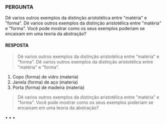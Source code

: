 ### PERGUNTA

Dê varios outros exemplos da distinção aristotélica entre "matéria" e "forma". Dê varios outros exemplos da distinção aristotélica entre "matéria" e "forma". Você pode mostrar como os seus exemplos poderiam se encaixam em uma teoria da abstração?

#### RESPOSTA

> Dê varios outros exemplos da distinção aristotélica entre "matéria" e "forma". Dê varios outros exemplos da distinção aristotélica entre "matéria" e "forma".

1. Copo (forma) de vidro (materia)
1. Janela (forma) de aço (materia)
1. Porta (forma) de madeira (materia)

> Dê varios outros exemplos da distinção aristotélica entre "matéria" e "forma". Você pode mostrar como os seus exemplos poderiam se encaixam em uma teoria da abstração?

• • •
